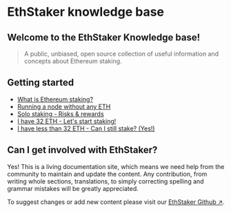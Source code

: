 # EthStaker knowledge base

## Welcome to the EthStaker Knowledge base!

> A public, unbiased, open source collection of useful information and concepts about Ethereum staking.

## Getting started

- [What is Ethereum staking?](getting-started/what-is-ethereum-staking.md)
- [Running a node without any ETH](getting-started/ethereum-node.md)
- [Solo staking - Risks & rewards](getting-started/solo-staking-risks-rewards.md)
- [I have 32 ETH - Let's start staking!](tutorials/solo-staking-guides.md)
- [I have less than 32 ETH - Can I still stake? (Yes!)](getting-started/pooled-staking.md)

## Can I get involved with EthStaker?

Yes! This is a living documentation site, which means we need help from the community to maintain and update the content. Any contribution, from writing whole sections, translations, to simply correcting spelling and grammar mistakes will be greatly appreciated.

To suggest changes or add new content please visit our [EthStaker Github ↗](https://github.com/Buttaa/ethstaker/blob/main/how-to-contribute.md).
